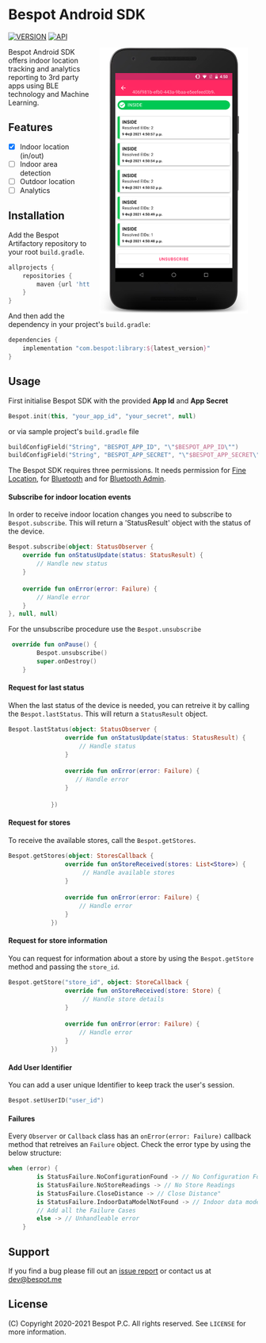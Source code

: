 # Bespot Android SDK

[![VERSION](https://img.shields.io/badge/VERSION-0.3.6-green)](#)
[![API](https://img.shields.io/badge/API-21%2B-brightgreen.svg?style=flat)](#)

<img src="screenshots/sample.png" width="300" align="right" hspace="20">

Bespot Android SDK offers indoor location tracking and analytics reporting to 3rd party apps using BLE technology and Machine Learning.

## Features

- [x] Indoor location (in/out)
- [ ] Indoor area detection
- [ ] Outdoor location
- [ ] Analytics

## Installation

Add the Bespot Artifactory repository to your root `build.gradle`.

```gradle
allprojects {
    repositories {
        maven {url 'https://bespot.jfrog.io/artifactory/bespot-sdk-android/'}
    }
}
```

And then add the dependency in your project's `build.gradle`:

```gradle
dependencies {
    implementation "com.bespot:library:${latest_version}"
}
```

## Usage

First initialise Bespot SDK with the provided **App Id** and **App Secret**
```kotlin
Bespot.init(this, "your_app_id", "your_secret", null)
```
or via sample project's `build.gradle` file
```kotlin
buildConfigField("String", "BESPOT_APP_ID", "\"$BESPOT_APP_ID\"")
buildConfigField("String", "BESPOT_APP_SECRET", "\"$BESPOT_APP_SECRET\"")
```

The Bespot SDK requires three permissions. It needs permission for [Fine Location](https://developer.android.com/reference/android/Manifest.permission#ACCESS_FINE_LOCATION), for [Bluetooth](https://developer.android.com/reference/android/Manifest.permission#BLUETOOTH) and for [Bluetooth Admin](https://developer.android.com/reference/android/Manifest.permission#BLUETOOTH_ADMIN).

#### Subscribe for indoor location events

In order to receive indoor location changes you need to subscribe to `Bespot.subscribe`. This will return a 'StatusResult' object with the status of the device.

```kotlin
Bespot.subscribe(object: StatusObserver {
    override fun onStatusUpdate(status: StatusResult) {
        // Handle new status
    }

    override fun onError(error: Failure) {
        // Handle error
    }
}, null, null)
```

For the unsubscribe procedure use the `Bespot.unsubscribe`

```kotlin
 override fun onPause() {
        Bespot.unsubscribe()
        super.onDestroy()
    }
```

#### Request for last status

When the last status of the device is needed, you can retreive it by calling the `Bespot.lastStatus`. This will return a `StatusResult` object.

```kotlin
Bespot.lastStatus(object: StatusObserver {
                override fun onStatusUpdate(status: StatusResult) {
                    // Handle status
                }

                override fun onError(error: Failure) {
                   // Handle error
                }

            })
```

#### Request for stores

To receive the available stores, call the `Bespot.getStores`.

```kotlin
Bespot.getStores(object: StoresCallback {
                override fun onStoreReceived(stores: List<Store>) {
                     // Handle available stores
                }

                override fun onError(error: Failure) {
                    // Handle error
                }
            })
```

#### Request for store information

You can request for information about a store by using the `Bespot.getStore` method and passing the `store_id`.

```kotlin
Bespot.getStore("store_id", object: StoreCallback {
                override fun onStoreReceived(store: Store) {
                     // Handle store details
                }

                override fun onError(error: Failure) {
                    // Handle error
                }
            })
```

#### Add User Identifier

You can add a user unique Identifier to keep track the user's session.

```kotlin
Bespot.setUserID("user_id")
```

####  Failures

Every `Observer` or `Callback` class has an `onError(error: Failure)` callback method that retreives an `Failure` object. 
Check the error type by using the below structure:

```kotlin
when (error) {
        is StatusFailure.NoConfigurationFound -> // No Configuration Found
        is StatusFailure.NoStoreReadings -> // No Store Readings
        is StatusFailure.CloseDistance -> // Close Distance"
        is StatusFailure.IndoorDataModelNotFound -> // Indoor data model Not found
        // Add all the Failure Cases
        else -> // Unhandleable error 
    }
```

## Support

If you find a bug please fill out an [issue report](https://gitlab.com/bespot/bespot-sdk-android-release/-/issues) or contact us at [dev@bespot.me](dev@bespot.me)

## License

(C) Copyright 2020-2021 Bespot P.C. All rights reserved. See `LICENSE` for more information.
